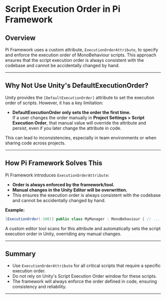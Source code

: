 # Script Execution Order in Pi Framework

## Overview

Pi Framework uses a custom attribute, `ExecutionOrderAttribute`, to specify and enforce the execution order of MonoBehaviour scripts. This approach ensures that the script execution order is always consistent with the codebase and cannot be accidentally changed by hand.

---

## Why Not Use Unity's DefaultExecutionOrder?

Unity provides the `[DefaultExecutionOrder]` attribute to set the execution order of scripts. However, it has a key limitation:

- **DefaultExecutionOrder only sets the order the first time.**  
  If a user changes the order manually in **Project Settings > Script Execution Order**, that manual value will override the attribute and persist, even if you later change the attribute in code.

This can lead to inconsistencies, especially in team environments or when sharing code across projects.

---

## How Pi Framework Solves This

Pi Framework introduces `ExecutionOrderAttribute`:

- **Order is always enforced by the framework/tool.**
- **Manual changes in the Unity Editor will be overwritten.**
- This ensures the execution order is always consistent with the codebase and cannot be accidentally changed by hand.

**Example:**
```csharp
[ExecutionOrder(-100)] public class MyManager : MonoBehaviour { // ... }
```

A custom editor tool scans for this attribute and automatically sets the script execution order in Unity, overriding any manual changes.

---

## Summary

- Use `ExecutionOrderAttribute` for all critical scripts that require a specific execution order.
- Do not rely on Unity's Script Execution Order window for these scripts.
- The framework will always enforce the order defined in code, ensuring consistency and reliability.

---
